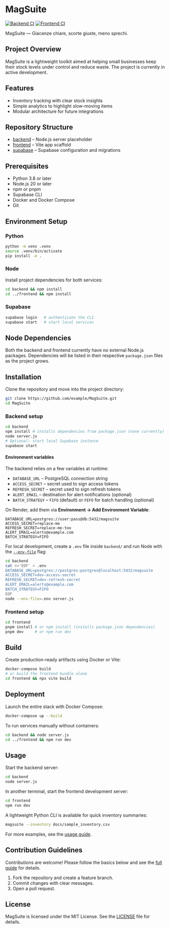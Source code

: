 # MagSuite

[![Backend CI](https://github.com/example/MagSuite/actions/workflows/ci.yml/badge.svg?job=backend)](https://github.com/example/MagSuite/actions/workflows/ci.yml)
[![Frontend CI](https://github.com/example/MagSuite/actions/workflows/ci.yml/badge.svg?job=frontend)](https://github.com/example/MagSuite/actions/workflows/ci.yml)

MagSuite — Giacenze chiare, scorte giuste, meno sprechi.

## Project Overview

MagSuite is a lightweight toolkit aimed at helping small businesses keep their stock levels under control and reduce waste. The project is currently in active development.

## Features

- Inventory tracking with clear stock insights
- Simple analytics to highlight slow-moving items
- Modular architecture for future integrations

## Repository Structure

- [backend](backend/) – Node.js server placeholder
- [frontend](frontend/) – Vite app scaffold
- [supabase](supabase/) – Supabase configuration and migrations

## Prerequisites

- Python 3.8 or later
- Node.js 20 or later
- npm or pnpm
- Supabase CLI
- Docker and Docker Compose
- Git

## Environment Setup

### Python

```bash
python -m venv .venv
source .venv/bin/activate
pip install -e .
```

### Node

Install project dependencies for both services:

```bash
cd backend && npm install
cd ../frontend && npm install
```

### Supabase

```bash
supabase login   # authenticate the CLI
supabase start   # start local services
```

## Node Dependencies

Both the backend and frontend currently have no external Node.js packages.
Dependencies will be listed in their respective `package.json` files as the project grows.

## Installation

Clone the repository and move into the project directory:

```bash
git clone https://github.com/example/MagSuite.git
cd MagSuite
```

### Backend setup

```bash
cd backend
npm install # installs dependencies from package.json (none currently)
node server.js
# Optional: start local Supabase instance
supabase start
```

#### Environment variables

The backend relies on a few variables at runtime:

- `DATABASE_URL` – PostgreSQL connection string
- `ACCESS_SECRET` – secret used to sign access tokens
- `REFRESH_SECRET` – secret used to sign refresh tokens
- `ALERT_EMAIL` – destination for alert notifications (optional)
- `BATCH_STRATEGY` – `FIFO` (default) or `FEFO` for batch handling (optional)

On Render, add them via **Environment → Add Environment Variable**:

```
DATABASE_URL=postgres://user:pass@db:5432/magsuite
ACCESS_SECRET=replace-me
REFRESH_SECRET=replace-me-too
ALERT_EMAIL=alerts@example.com
BATCH_STRATEGY=FIFO
```

For local development, create a `.env` file inside `backend/` and run Node with the
[`--env-file`](https://nodejs.org/api/cli.html#--env-file) flag:

```bash
cd backend
cat <<'EOF' > .env
DATABASE_URL=postgres://postgres:postgres@localhost:5432/magsuite
ACCESS_SECRET=dev-access-secret
REFRESH_SECRET=dev-refresh-secret
ALERT_EMAIL=alerts@example.com
BATCH_STRATEGY=FIFO
EOF
node --env-file=.env server.js
```

### Frontend setup

```bash
cd frontend
pnpm install # or npm install (installs package.json dependencies)
pnpm dev     # or npm run dev
```

## Build

Create production-ready artifacts using Docker or Vite:

```bash
docker-compose build
# or build the frontend bundle alone
cd frontend && npx vite build
```

## Deployment

Launch the entire stack with Docker Compose:

```bash
docker-compose up --build
```

To run services manually without containers:

```bash
cd backend && node server.js
cd ../frontend && npm run dev
```

## Usage

Start the backend server:

```bash
cd backend
node server.js
```

In another terminal, start the frontend development server:

```bash
cd frontend
npm run dev
```

A lightweight Python CLI is available for quick inventory summaries:

```bash
magsuite --inventory docs/sample_inventory.csv
```

For more examples, see the [usage guide](docs/usage.md).

## Contribution Guidelines

Contributions are welcome! Please follow the basics below and see the [full guide](docs/contributing.md) for details.

1. Fork the repository and create a feature branch.
2. Commit changes with clear messages.
3. Open a pull request.

## License

MagSuite is licensed under the MIT License. See the [LICENSE](LICENSE) file for details.

